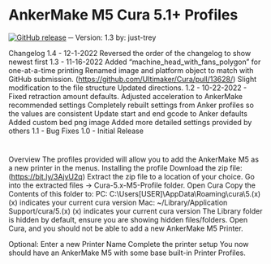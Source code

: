 # AnkerMake M5 Cura 5.1+ Profiles

[![GitHub release](https://img.shields.io/github/release/Naereen/StrapDown.js.svg)](https://github.com/just-trey/AnkerMake-M5-Profile/releases)
─
Version: 1.3
by: just-trey

Changelog
1.4 - 12-1-2022
Reversed the order of the changelog to show newest first
1.3 - 11-16-2022
Added “machine_head_with_fans_polygon” for one-at-a-time printing
Renamed image and platform object to match with GitHub submission. (https://github.com/Ultimaker/Cura/pull/13628/)
Slight modification to the file structure
Updated directions. 
1.2 - 10-22-2022 - 
Fixed retraction amount defaults. 
Adjusted acceleration to AnkerMake recommended settings
Completely rebuilt settings from Anker profiles so the values are consistent
Update start and end gcode to Anker defaults
Added custom bed png image
Added more detailed settings provided by others
1.1 - Bug Fixes 
1.0 - Initial Release
#
Overview
The profiles provided will allow you to add the AnkerMake M5 as a new printer in the menus. 
Installing the profile
Download the zip file: (https://bit.ly/3AjvU2q) 
Extract the zip file to a location of your choice.
Go into the extracted files → Cura-5.x-M5-Profile folder.
Open Cura
Copy the Contents of this folder to: 
PC: C:\Users\[USER]\AppData\Roaming\cura\5.(x)
(x) indicates your current cura version
Mac: ~/Library/Application Support/cura/5.(x) 
(x) indicates your current cura version
The Library folder is hidden by default, ensure you are showing hidden files/folders. 
Open Cura, and you should not be able to add a new AnkerMake M5 Printer.

Optional: Enter a new Printer Name
Complete the printer setup
You now should have an AnkerMake M5 with some base built-in Printer Profiles.
